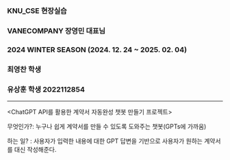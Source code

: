 ### KNU_CSE 현장실습
### VANECOMPANY 장영민 대표님
### 2024 WINTER SEASON (2024. 12. 24 ~ 2025. 02. 04)
### 최영찬 학생 
### 유상훈 학생 2022112854
----------------------------------------------------------------------------------------------------
<ChatGPT API를 활용한 계약서 자동완성 챗봇 만들기 프로젝트>

무엇인가?: 누구나 쉽게 계약서를 만들 수 있도록 도와주는 챗봇(GPTs에 가까움)

하는 일? : 사용자가 입력한 내용에 대한 GPT 답변을 기반으로 사용자가 원하는 계약서를 대신 작성해준다.
